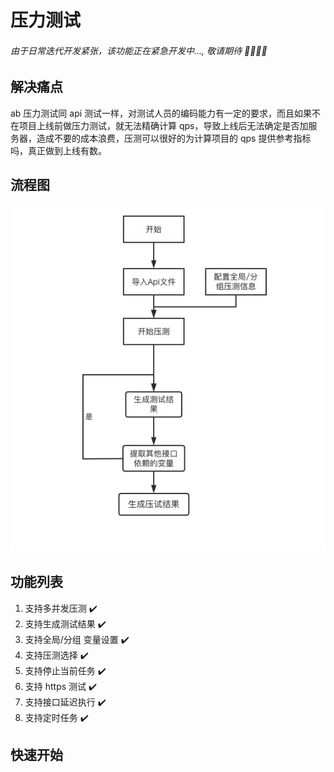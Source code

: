 # 压力测试

###### 由于日常迭代开发紧张，该功能正在紧急开发中..., 敬请期待 🙏🙏🙏🙏

## 解决痛点

ab 压力测试同 api 测试一样，对测试人员的编码能力有一定的要求，而且如果不在项目上线前做压力测试，就无法精确计算 qps，导致上线后无法确定是否加服务器，造成不要的成本浪费，压测可以很好的为计算项目的 qps 提供参考指标吗，真正做到上线有数。

## 流程图

![logo](../img/ab.jpeg)

## 功能列表

1.  支持多并发压测 :heavy_check_mark:
2.  支持生成测试结果 :heavy_check_mark:
3.  支持全局/分组 变量设置 :heavy_check_mark:
4.  支持压测选择 :heavy_check_mark:
5.  支持停止当前任务 :heavy_check_mark:
6.  支持 https 测试 :heavy_check_mark:
7.  支持接口延迟执行 :heavy_check_mark:
8.  支持定时任务 :heavy_check_mark:

## 快速开始
